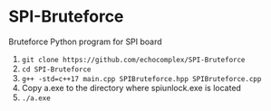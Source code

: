 # SPI-Bruteforce
Bruteforce Python program for SPI board

1. ```git clone https://github.com/echocomplex/SPI-Bruteforce```
2. ```cd SPI-Bruteforce```
3. ```g++ -std=c++17 main.cpp SPIBruteforce.hpp SPIBruteforce.cpp```
4. Copy a.exe to the directory where spiunlock.exe is located
5. ```./a.exe```
